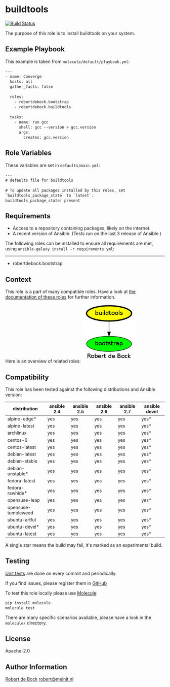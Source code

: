 buildtools
=========

[![Build Status](https://travis-ci.org/robertdebock/ansible-role-buildtools.svg?branch=master)](https://travis-ci.org/robertdebock/ansible-role-buildtools)

The purpose of this role is to install buildtools on your system.

Example Playbook
----------------

This example is taken from `molecule/default/playbook.yml`:
```
---
- name: Converge
  hosts: all
  gather_facts: false

  roles:
    - robertdebock.bootstrap
    - robertdebock.buildtools

  tasks:
    - name: run gcc
      shell: gcc --version > gcc.version
      args:
        creates: gcc.version

```

Role Variables
--------------

These variables are set in `defaults/main.yml`:
```
---
# defaults file for buildtools

# To update all packages installed by this roles, set `buildtools_package_state` to `latest`.
buildtools_package_state: present

```

Requirements
------------

- Access to a repository containing packages, likely on the internet.
- A recent version of Ansible. (Tests run on the last 3 release of Ansible.)

The following roles can be installed to ensure all requirements are met, using `ansible-galaxy install -r requirements.yml`:

---
- robertdebock.bootstrap


Context
-------

This role is a part of many compatible roles. Have a look at [the documentation of these roles](https://robertdebock.nl/) for further information.

Here is an overview of related roles:
![dependencies](https://raw.githubusercontent.com/robertdebock/drawings/artifacts/buildtools.png "Dependency")


Compatibility
-------------

This role has been tested against the following distributions and Ansible version:

|distribution|ansible 2.4|ansible 2.5|ansible 2.6|ansible 2.7|ansible devel|
|------------|-----------|-----------|-----------|-----------|-------------|
|alpine-edge*|yes|yes|yes|yes|yes*|
|alpine-latest|yes|yes|yes|yes|yes*|
|archlinux|yes|yes|yes|yes|yes*|
|centos-6|yes|yes|yes|yes|yes*|
|centos-latest|yes|yes|yes|yes|yes*|
|debian-latest|yes|yes|yes|yes|yes*|
|debian-stable|yes|yes|yes|yes|yes*|
|debian-unstable*|yes|yes|yes|yes|yes*|
|fedora-latest|yes|yes|yes|yes|yes*|
|fedora-rawhide*|yes|yes|yes|yes|yes*|
|opensuse-leap|yes|yes|yes|yes|yes*|
|opensuse-tumbleweed|yes|yes|yes|yes|yes*|
|ubuntu-artful|yes|yes|yes|yes|yes*|
|ubuntu-devel*|yes|yes|yes|yes|yes*|
|ubuntu-latest|yes|yes|yes|yes|yes*|

A single star means the build may fail, it's marked as an experimental build.

Testing
-------

[Unit tests](https://travis-ci.org/robertdebock/ansible-role-buildtools) are done on every commit and periodically.

If you find issues, please register them in [GitHub](https://github.com/robertdebock/ansible-role-buildtools/issues)

To test this role locally please use [Molecule](https://github.com/metacloud/molecule):
```
pip install molecule
molecule test
```
There are many specific scenarios available, please have a look in the `molecule/` directory.


License
-------

Apache-2.0


Author Information
------------------

[Robert de Bock](https://robertdebock.nl/) <robert@meinit.nl>
